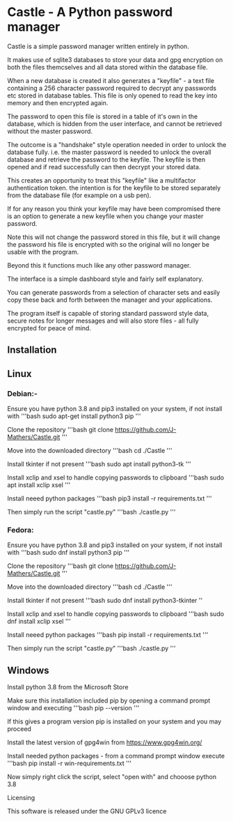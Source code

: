 <h1>Castle - A Python password manager</h1>

Castle is a simple password manager written entirely in python.

It makes use of sqlite3 databases to store your data and gpg encryption on both the files themcselves and all data stored within the database file.

When a new database is created it also generates a "keyfile" - a text file containing a 256 character password required to decrypt any passwords etc stored in database tables.
This file is only opened to read the key into memory and then encrypted again.

The password to open this file is stored in a table of it's own in the database, which is hidden from the user interface, and cannot be retrieved without the master password.

The outcome is a "handshake" style operation needed in order to unlock the database fully. i.e. the master password is needed to unlock the overall database and retrieve the password to the keyfile.
The keyfile is then opened and if read successfully can then decrypt your stored data.

This creates an opportunity to treat this "keyfile" like a multifactor authentication token. the intention is for the keyfile to be stored separately from the database file (for example on a usb pen).

If for any reason you think your keyfile may have been compromised there is an option to generate a new keyfile when you change your master password.

Note this will not change the password stored in this file, but it will change the password his file is encrypted with so the original will no longer be usable with the program.

Beyond this it functions much like any other password manager.

The interface is a simple dashboard style and fairly self explanatory.

You can generate passwords from a selection of character sets and easily copy these back and forth between the manager and your applications.

The program itself is capable of storing standard password style data, secure notes for longer messages and will also store files - all fully encrypted for peace of mind.






<h2>Installation</h2>

<h2>Linux</h2>

<h3>Debian:-</h3>


Ensure you have python 3.8 and pip3 installed on your system, if not install with
'''bash
sudo apt-get install python3 pip
'''

Clone the repository
'''bash
git clone https://github.com/J-Mathers/Castle.git
'''

Move into the downloaded directory
'''bash
cd ./Castle
'''

Install tkinter if not present
'''bash
sudo apt install python3-tk
'''

Install xclip and xsel to handle copying passwords to clipboard
'''bash
sudo apt install xclip xsel
'''

Install neeed python packages
'''bash
pip3 install -r requirements.txt
'''

Then simply run the script "castle.py"
'''bash
./castle.py
'''



<h3>Fedora:</h3>


Ensure you have python 3.8 and pip3 installed on your system, if not install with
'''bash
sudo dnf install python3 pip
'''

Clone the repository
'''bash
git clone https://github.com/J-Mathers/Castle.git
'''

Move into the downloaded directory
'''bash
cd ./Castle
'''

Install tkinter if not present
'''bash
sudo dnf install python3-tkinter
''

Install xclip and xsel to handle copying passwords to clipboard
'''bash
sudo dnf install xclip xsel
'''

Install neeed python packages
'''bash
pip install -r requirements.txt
'''

Then simply run the script "castle.py"
'''bash
./castle.py
'''




<h2>Windows</h2>

Install python 3.8 from the Microsoft Store

Make sure this installation included pip by opening a command prompt window and executing
'''bash
pip --version
'''

If this gives a program version pip is installed on your system and you may proceed

Install the latest version of gpg4win from https://www.gpg4win.org/

Install needed python packages - from a command prompt window execute
'''bash
pip install -r win-requirements.txt
'''

Now simply right click the script, select "open with" and chooose python 3.8


Licensing

This software is released under the GNU GPLv3 licence



